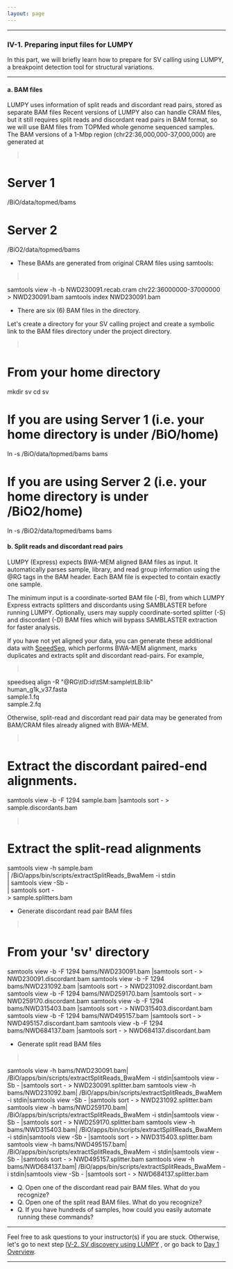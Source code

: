 ```yaml
---
layout: page
---
```


---

### IV-1.  Preparing input files for LUMPY

In this part, we will briefly learn how to prepare for SV calling using 
LUMPY, a breakpoint detection tool for structural variations.

---

#### a. BAM files 

LUMPY uses information of split reads and discordant read pairs, stored as separate BAM files
Recent versions of LUMPY also can handle CRAM files, but it still requires split reads and 
discordant read pairs in BAM format, so we will use BAM files from TOPMed whole genome sequenced
samples. The BAM versions of a 1-Mbp region (chr22:36,000,000-37,000,000) are generated at

> <pre>
# Server 1
/BiO/data/topmed/bams
# Server 2
/BiO2/data/topmed/bams
</pre>

- These BAMs are generated from original CRAM files using samtools:

> <pre>
samtools view -h -b NWD230091.recab.cram chr22:36000000-37000000  > NWD230091.bam
samtools index NWD230091.bam</pre>

- There are six (6) BAM files in the directory. 
 
Let's create a directory for your SV calling project and create a symbolic link 
to the BAM files directory under the project directory.

> <pre>
# From your home directory
mkdir sv
cd sv
# If you are using Server 1 (i.e. your home directory is under /BiO/home)
ln -s /BiO/data/topmed/bams bams 
# If you are using Server 2 (i.e. your home directory is under /BiO2/home)
ln -s /BiO2/data/topmed/bams bams </pre>


#### b. Split reads and discordant read pairs

LUMPY (Express) expects BWA-MEM aligned BAM files as input.
It automatically parses sample, library, and read group information using the @RG
tags in the BAM header.
Each BAM file is expected to contain exactly one sample.

The minimum input is a coordinate-sorted BAM file (-B), from which LUMPY Express
extracts splitters and discordants using SAMBLASTER before running LUMPY.
Optionally, users may supply coordinate-sorted splitter (-S) and discordant (-D)
BAM files which will bypass SAMBLASTER extraction for faster analysis.

If you have not yet aligned your data, you can generate these additional data 
with [SpeedSeq](https://github.com/cc2qe/speedseq), which
performs BWA-MEM alignment, marks duplicates and extracts split and discordant
read-pairs. For example, 

> <pre>
speedseq align -R "@RG\tID:id\tSM:sample\tLB:lib" \
    human_g1k_v37.fasta \
    sample.1.fq \
    sample.2.fq </pre>

Otherwise, split-read and discordant read pair data may be generated from BAM/CRAM files 
already aligned with BWA-MEM.

> <pre>
# Extract the discordant paired-end alignments.
samtools view -b -F 1294 sample.bam |samtools sort - > sample.discordants.bam </pre>

> <pre>
# Extract the split-read alignments
samtools view -h sample.bam \
    | /BiO/apps/bin/scripts/extractSplitReads_BwaMem -i stdin \
    | samtools view -Sb - \
    | samtools sort -  \
	> sample.splitters.bam </pre>

- Generate discordant read pair BAM files
> <pre>
# From your 'sv' directory
samtools view -b -F 1294 bams/NWD230091.bam |samtools sort - > NWD230091.discordant.bam
samtools view -b -F 1294 bams/NWD231092.bam |samtools sort - > NWD231092.discordant.bam
samtools view -b -F 1294 bams/NWD259170.bam |samtools sort - > NWD259170.discordant.bam
samtools view -b -F 1294 bams/NWD315403.bam |samtools sort - > NWD315403.discordant.bam
samtools view -b -F 1294 bams/NWD495157.bam |samtools sort - > NWD495157.discordant.bam
samtools view -b -F 1294 bams/NWD684137.bam |samtools sort - > NWD684137.discordant.bam </pre>

- Generate split read BAM files
> <pre>
samtools view -h bams/NWD230091.bam| /BiO/apps/bin/scripts/extractSplitReads_BwaMem -i stdin|samtools view -Sb - |samtools sort - > NWD230091.splitter.bam
samtools view -h bams/NWD231092.bam| /BiO/apps/bin/scripts/extractSplitReads_BwaMem -i stdin|samtools view -Sb - |samtools sort - > NWD231092.splitter.bam
samtools view -h bams/NWD259170.bam| /BiO/apps/bin/scripts/extractSplitReads_BwaMem -i stdin|samtools view -Sb - |samtools sort - > NWD259170.splitter.bam
samtools view -h bams/NWD315403.bam| /BiO/apps/bin/scripts/extractSplitReads_BwaMem -i stdin|samtools view -Sb - |samtools sort - > NWD315403.splitter.bam
samtools view -h bams/NWD495157.bam| /BiO/apps/bin/scripts/extractSplitReads_BwaMem -i stdin|samtools view -Sb - |samtools sort - > NWD495157.splitter.bam
samtools view -h bams/NWD684137.bam| /BiO/apps/bin/scripts/extractSplitReads_BwaMem -i stdin|samtools view -Sb - |samtools sort - > NWD684137.splitter.bam</pre>

* Q. Open one of the discordant read pair BAM files. What do you recognize?
* Q. Open one of the split read BAM files. What do you recognize?
* Q. If you have hundreds of samples, how could you easily automate running these commands?

---

Feel free to ask questions to your instructor(s) if you are stuck. 
Otherwise, let's go to next step 
[IV-2. SV discovery using LUMPY](../class-material/day1-lumpy)
, or go back to [Day 1 Overview](../day1).

---
